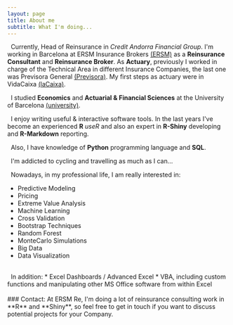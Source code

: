 ```yaml
---
layout: page
title: About me
subtitle: What I'm doing...
---
```


<i class="fa fa-briefcase"></i> &nbsp; Currently, Head of Reinsurance in *Credit Andorra Financial Group*. I'm working in Barcelona at ERSM Insurance Brokers [(ERSM)](http://ersmgrupo.com) as a **Reinsurance Consultant** and **Reinsurance Broker**. As **Actuary**, previously I worked in charge of the Technical Area in different Insurance Companies, the last one was Previsora General [(Previsora)](http://previsorageneral.com). My first steps as actuary were in VidaCaixa [(laCaixa)](http://vidacaixa.es).

<i class="fa fa-graduation-cap"></i> &nbsp; I studied **Economics** and **Actuarial & Financial Sciences** at the University of Barcelona [(university)](http://ub.edu).

<i class="fa fa-user"></i> &nbsp; I enjoy writing useful & interactive software tools. In the last years I've become an experienced **R** *useR* and also an expert in **R-Shiny** developing and **R-Markdown** reporting. 

<i class="fa fa-code"></i> &nbsp; Also, I have knowledge of **Python** programming language and **SQL**.

<i class="fa fa-heart"></i> &nbsp; I'm addicted to cycling and travelling as much as I can...

<i class="fa fa-area-chart"></i> &nbsp; Nowadays, in my professional life, I am really interested in:
* Predictive Modeling
* Pricing
* Extreme Value Analysis
* Machine Learning
* Cross Validation
* Bootstrap Techniques
* Random Forest
* MonteCarlo Simulations
* Big Data
* Data Visualization
 
<br>
<i class="fa fa-line-chart"></i> &nbsp; In addition:
* Excel Dashboards / Advanced Excel
* VBA, including custom functions and manipulating other MS Office software from within Excel 

<br>
<br>
### Contact:
At ERSM Re, I'm doing a lot of reinsurance consulting work in **R** and **Shiny**, so feel free to get in touch if you want to discuss potential projects for your Company.

